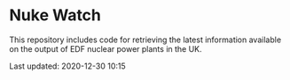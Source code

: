 # Nuke Watch

This repository includes code for retrieving the latest information available on the output of EDF nuclear power plants in the UK.

Last updated: 2020-12-30 10:15